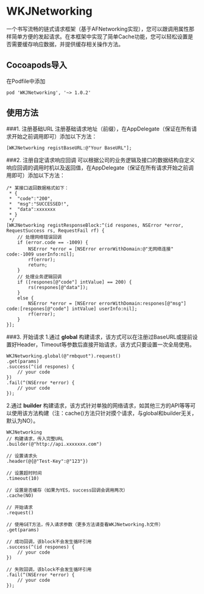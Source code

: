 # WKJNetworking
一个书写流畅的链式请求框架（基于AFNetworking实现），您可以跟调用属性那样简单方便的发起请求。在本框架中实现了简单Cache功能，您可以轻松设置是否需要缓存响应数据，并提供缓存相关操作方法。

## Cocoapods导入
在Podfile中添加

	pod 'WKJNetworking', '~> 1.0.2'

## 使用方法
###1. 注册基础URL
注册基础请求地址（前缀），在AppDelegate（保证在所有请求开始之前调用即可）添加以下方法：
	
	[WKJNetworking registBaseURL:@"Your BaseURL"];
		
###2. 注册自定请求响应回调
可以根据公司的业务逻辑及接口的数据结构自定义响应回调的调用时机以及返回值，在AppDelegate（保证在所有请求开始之前调用即可）添加以下方法：
		
	/* 某接口返回数据格式如下：
	 * {
	 * 	"code":"200",
	 *	"msg":"SUCCESSED!", 
	 *	"data":xxxxxxx
	 * }
	 */
	[WKJNetworking registResponseBlock:^(id respones, NSError *error, RequestSuccess rs, RequestFail rf) {
		// 处理网络错误回调
   		if (error.code == -1009) {
   			NSError *error = [NSError errorWithDomain:@"无网络连接" code:-1009 userInfo:nil];
 			rf(error);
   			return;
  		}
 		// 处理业务逻辑回调
   		if ([respones[@"code"] intValue] == 200) {
   			rs(respones[@"data"]);
   		}
  		else {
   			NSError *error = [NSError errorWithDomain:respones[@"msg"] code:[respones[@"code"] intValue] userInfo:nil];
			rf(error);
  		}
   	}];
	
###3. 开始请求
1.通过 **global** 构建请求，该方式可以在注册过BaseURL或提前设置好Header，Timeout等参数后直接开始请求，该方式只要设置一次全局使用。

	WKJNetworking.global(@"rmbquot").request()
    .get(params)
    .success(^(id respones) {
        // your code
    })
   	.fail(^(NSError *error) {
        // your code
    });

2.通过 **builder** 构建请求，该方式针对单独的网络请求，如其他三方的API等等可以使用该方法构建（注：cache()方法只针对摸个请求，与global和builder无关，默认为NO）。
	
	WKJNetworking
    // 构建请求，传入完整URL
    .builder(@"http://api.xxxxxxx.com")
    
    // 设置请求头
    .header(@{@"Test-Key":@"123"})
    
    // 设置超时时间
    .timeout(10)
    
    // 设置是否缓存（如果为YES，success回调会调用两次）
    .cache(NO)
    
    // 开始请求
    .request()
    
    // 使用GET方法，传入请求参数（更多方法请查看WKJNetworking.h文件）
    .get(params)
    
    // 成功回调，该block不会发生循环引用
    .success(^(id respones) {
        // your code
    })
    
    // 失败回调，该block不会发生循环引用
    .fail(^(NSError *error) {
        // your code
    });